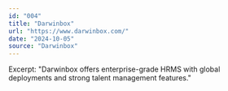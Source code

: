 ```yaml
---
id: "004"
title: "Darwinbox"
url: "https://www.darwinbox.com/"
date: "2024-10-05"
source: "Darwinbox"
---
```

Excerpt: "Darwinbox offers enterprise-grade HRMS with global deployments and strong talent management features."
